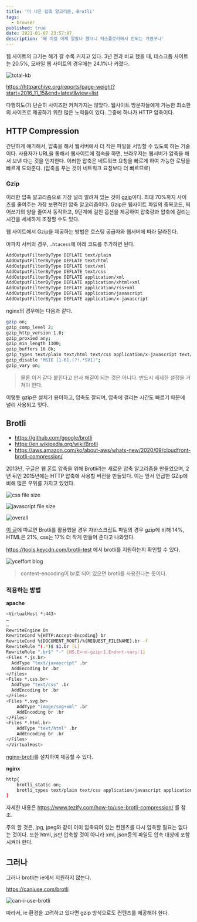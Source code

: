 ```yaml
---
title: '더 나은 압축 알고리즘, Brotli'
tags:
  - browser
published: true
date: 2021-01-07 23:57:07
description: '왜 이걸 이제 알았나 했더니 익스플로러에서 안되는 거였구나'
---
```


웹 사이트의 크기는 해가 갈 수록 커지고 있다. 3년 전과 비교 했을 때, 데스크톱 사이트는 20.5%, 모바일 웹 사이트의 경우에는 24.1%나 커졌다.

![total-kb](./website-total-kilobytes.png)

https://httparchive.org/reports/page-weight?start=2016_11_15&end=latest&view=list

다행히도(?) 단순히 사이즈만 커져가지는 않았다. 웹사이트 방문자들에게 가능한 최소한의 사이즈로 제공하기 위한 많은 노력들이 있다. 그중에 하나가 HTTP 압축이다.

## HTTP Compression

간단하게 얘기해서, 압축을 해서 웹서버에서 더 작은 파일을 서빙할 수 있도록 하는 기술이다. 사용자가 URL을 통해서 웹사이트에 접속을 하면, 브라우저는 웹서버가 압축을 해서 보낸 다는 것을 인지한다. 이러한 압축은 네트워크 요청을 빠르게 하여 가능한 로딩을 빠르게 도와준다. (압축을 푸는 것이 네트워크 요청보다 더 빠르므로)

### Gzip

이러한 압축 알고리즘으로 가장 널리 알려져 있는 것이 [gzip](https://ko.wikipedia.org/wiki/Gzip)이다. 최대 70%까지 사이즈를 줄여주는 가장 보편적인 압축 알고리즘이다. Gzip은 웹사이트 파일의 중복코드, 띄어쓰기의 양을 줄여서 동작하고, 9단계에 걸친 옵션을 제공하여 압축량과 압축에 걸리는 시간을 세세하게 조정할 수도 있다.

웹 사이트에서 Gzip을 제공하는 방법은 호스팅 공급자와 웹서버에 따라 달라진다.

아파치 서버의 경우, `.htacess`에 아래 코드를 추가하면 된다.

```bash
AddOutputFilterByType DEFLATE text/plain
AddOutputFilterByType DEFLATE text/html
AddOutputFilterByType DEFLATE text/xml
AddOutputFilterByType DEFLATE text/css
AddOutputFilterByType DEFLATE application/xml
AddOutputFilterByType DEFLATE application/xhtml+xml
AddOutputFilterByType DEFLATE application/rss+xml
AddOutputFilterByType DEFLATE application/javascript
AddOutputFilterByType DEFLATE application/x-javascript
```

nginx의 경우에는 다음과 같다.

```bash
gzip on;
gzip_comp_level 2;
gzip_http_version 1.0;
gzip_proxied any;
gzip_min_length 1100;
gzip_buffers 16 8k;
gzip_types text/plain text/html text/css application/x-javascript text/xml application/xml application/xml+rss text/javascript;
gzip_disable "MSIE [1-6].(?!.*SV1)";
gzip_vary on;
```

> 물론 이거 같다 붙힌다고 만사 해결이 되는 것은 아니다. 반드시 세세한 설정을 거쳐야 한다.

이렇듯 gzip은 설치가 용이하고, 압축도 잘되며, 압축에 걸리는 시간도 빠르기 때문에 널리 사용되고 잇다.

## Brotli

- https://github.com/google/brotli
- https://en.wikipedia.org/wiki/Brotli
- https://aws.amazon.com/ko/about-aws/whats-new/2020/09/cloudfront-brotli-compression/

2013년, 구글은 웹 폰트 압축을 위해 Brotli라는 새로운 압축 알고리즘을 만들었으며, 2년 뒤인 2015년에는 HTTP 압축에 사용할 버전을 만들었다. 이는 앞서 언급한 GZip에 비해 많은 우위를 가지고 있었다.

![css file size](https://miro.medium.com/max/2000/1*j-3dAHj0pu5E1GmtD6eMuw.png)

![javascript file size](https://miro.medium.com/max/2000/1*i3xJiqPfF84H1h2Rt7na9w.png)

![overall](https://miro.medium.com/max/1400/1*_GVXtCwykvrPzclpIcpAsw.png)

[이 글](https://certsimple.com/blog/nginx-brotli)에 따르면 Brotli를 활용했을 경우 자바스크립트 파일의 경우 gzip에 비해 14%, HTML은 21%, css는 17% 더 작게 만들어 준다고 나와있다.

https://tools.keycdn.com/brotli-test 에서 brotli를 지원하는지 확인할 수 있다.

![yceffort blog](./yceffort-brotli.png)

> content-encoding이 br로 되어 있으면 brotli를 사용한다는 뜻이다.

### 적용하는 방법

**apache**

```bash
<VirtualHost *:443>
…
…
RewriteEngine On
RewriteCond %{HTTP:Accept-Encoding} br
RewriteCond %{DOCUMENT_ROOT}/%{REQUEST_FILENAME}.br -f
RewriteRule ^(.*)$ $1.br [L]
RewriteRule ".br$" "-" [NS,E=no-gzip:1,E=dont-vary:1]
<Files *.js.br>
  AddType "text/javascript" .br
  AddEncoding br .br
</Files>
<Files *.css.br>
  AddType "text/css" .br
  AddEncoding br .br
</Files>
<Files *.svg.br>
    AddType "image/svg+xml" .br
    AddEncoding br .br
</Files>
<Files *.html.br>
    AddType "text/html" .br
    AddEncoding br .br
</Files>
</VirtualHost>
```

[nginx-brotli](https://github.com/google/ngx_brotli)를 설치하여 제공할 수 있다.

**nginx**

```bash
http{
    brotli_static on;
    brotli_types text/plain text/css application/javascript application/x-javascript text/xml application/xml application/xml+rss text/javascript image/x-icon image/vnd.microsoft.icon image/bmp image/svg+xml;
}
```

자세한 내용은 https://www.tezify.com/how-to/use-brotli-compression/ 를 참조.

주의 할 것은, jpg, jpeg와 같이 이미 압축되어 있는 컨텐츠를 다시 압축할 필요는 없다는 것이다. 또한 html, js만 압축할 것이 아니라 xml, json등의 파일도 압축 대상에 포함시켜야 한다.

## 그러나

그러나 brotli는 ie에서 지원하지 않는다.

https://caniuse.com/brotli

![can-i-use-brotli](./can-i-use-brotli.png)

따라서, ie 환경을 고려하고 있다면 gzip 방식으로도 컨텐츠를 제공해야 한다.
